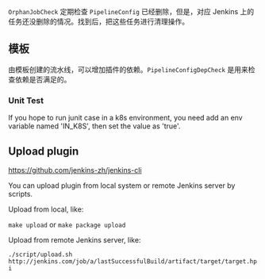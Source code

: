 `OrphanJobCheck` 定期检查 `PipelineConfig` 已经删除，但是，对应 Jenkins 上的任务还没删除的情况。找到后，把这些任务进行清理操作。

## 模板

由模板创建的流水线，可以增加插件的依赖。`PipelineConfigDepCheck` 是用来检查依赖是否满足的。

### Unit Test

If you hope to run junit case in a k8s environment, you need add an env variable named 'IN_K8S', 
then set the value as 'true'.

## Upload plugin

https://github.com/jenkins-zh/jenkins-cli

You can upload plugin from local system or remote Jenkins server by scripts.

Upload from local, like:

`make upload` or `make package upload`

Upload from remote Jenkins server, like:

`./script/upload.sh http://jenkins.com/job/a/lastSuccessfulBuild/artifact/target/target.hpi`